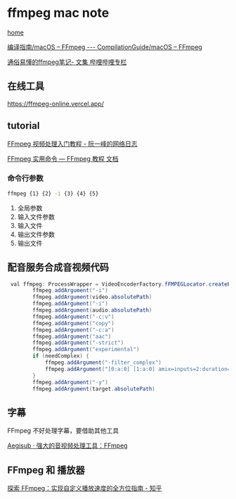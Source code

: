 # ffmpeg mac note

[home](https://ffmpeg.org)

[编译指南/macOS – FFmpeg --- CompilationGuide/macOS – FFmpeg](https://trac.ffmpeg.org/wiki/CompilationGuide/macOS)

[通俗易懂的ffmpeg笔记- 文集 哔哩哔哩专栏](https://www.bilibili.com/read/readlist/rl191609?spm_id_from=333.999.0.0)

## 在线工具

<https://ffmpeg-online.vercel.app/>

## tutorial

[FFmpeg 视频处理入门教程 - 阮一峰的网络日志](https://www.ruanyifeng.com/blog/2020/01/ffmpeg.html)

[FFmpeg 实用命令 — FFmpeg 教程 文档](https://wklchris.github.io/blog/FFmpeg/FFmpeg.html#id10)

### 命令行参数

```sh
ffmpeg {1} {2} -i {3} {4} {5}
```

1. 全局参数
2. 输入文件参数
3. 输入文件
4. 输出文件参数
5. 输出文件

## 配音服务合成音视频代码

```java
 val ffmpeg: ProcessWrapper = VideoEncoderFactory.fFMPEGLocator.createExecutor()
        ffmpeg.addArgument("-i")
        ffmpeg.addArgument(video.absolutePath)
        ffmpeg.addArgument("-i")
        ffmpeg.addArgument(audio.absolutePath)
        ffmpeg.addArgument("-c:v")
        ffmpeg.addArgument("copy")
        ffmpeg.addArgument("-c:a")
        ffmpeg.addArgument("aac")
        ffmpeg.addArgument("-strict")
        ffmpeg.addArgument("experimental")
        if (needComplex) {
            ffmpeg.addArgument("-filter_complex")
            ffmpeg.addArgument("[0:a:0] [1:a:0] amix=inputs=2:duration=longest")
        }
        ffmpeg.addArgument("-y")
        ffmpeg.addArgument(target.absolutePath)
```

## 字幕

FFmpeg 不好处理字幕，要借助其他工具

[Aegisub · 强大的音视频处理工具：FFmpeg](https://book.crifan.com/books/media_process_ffmpeg/website/subtitle/edit/aegisub.html)

## FFmpeg 和 播放器

[探索 FFmpeg：实现自定义播放速度的全方位指南 - 知乎](https://zhuanlan.zhihu.com/p/655318441)
